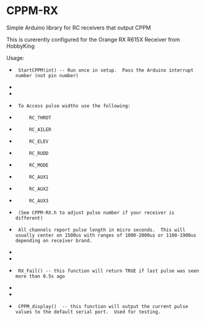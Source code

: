 # CPPM-RX
Simple Arduino library for RC receivers that output CPPM 

This is curerently configured for the Orange RX R615X Receiver from HobbyKing

Usage:
 *		StartCPPM(int) -- Run once in setup.  Pass the Arduino interrupt number (not pin number)
 *
 *
 *		To Access pulse widths use the following:
 *			RC_THROT
 *			RC_AILER
 *			RC_ELEV
 *			RC_RUDD
 *			RC_MODE
 *			RC_AUX1
 *			RC_AUX2
 *			RC_AUX3
 *		(See CPPM-RX.h to adjust pulse number if your receiver is different)
 *		All channels report pulse length in micro seconds.  This will usually center on 1500us with ranges of 1000-2000us or 1100-1900us depending on receiver brand.
 *
 *
 *		RX_Fail() -- this function will return TRUE if last pulse was seen more than 0.5s ago
 *
 *
 *		CPPM_display()  -- this function will output the current pulse values to the default serial port.  Used for testing.

